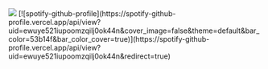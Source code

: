 <img src="https://www.codewars.com/users/qweered/badges/large"/>
[![spotify-github-profile](https://spotify-github-profile.vercel.app/api/view?uid=ewuye521iupoomzqilj0ok44n&cover_image=false&theme=default&bar_color=53b14f&bar_color_cover=true)](https://spotify-github-profile.vercel.app/api/view?uid=ewuye521iupoomzqilj0ok44n&redirect=true)
